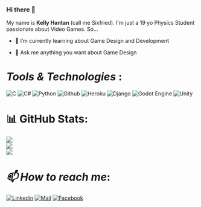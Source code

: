 ### Hi there 👋

My name is **Kelly Hantan** (call me Sixfried). I'm just a 19 yo Physics Student passionate about Video Games. So...

- 🌱 I’m currently learning about Game Design and Development

- 💬 Ask me anything you want about Game Design

# ***Tools & Technologies*** :

![C](https://img.shields.io/badge/c-%2300599C.svg?style=for-the-badge&logo=c&logoColor=white)  ![C#](https://img.shields.io/badge/c%23-%23239120.svg?style=flat&logo=c-sharp&logoColor=white)  ![Python](https://img.shields.io/badge/python-%2314354C.svg?style=for-the-badge&logo=python&logoColor=white)  ![Github](https://img.shields.io/badge/github-%23121011.svg?style=for-the-badge&logo=github&logoColor=white)  ![Heroku](https://img.shields.io/badge/heroku-%23430098.svg?style=for-the-badge&logo=heroku&logoColor=white)  ![Django](https://img.shields.io/badge/django-%23092E20.svg?style=for-the-badge&logo=django&logoColor=white)  ![Godot Engine](https://img.shields.io/badge/GODOT-%23FFFFFF.svg?style=for-the-badge&logo=godot-engine)  ![Unity](https://img.shields.io/badge/unity-%23000000.svg?style=for-the-badge&logo=unity&logoColor=white)

# 📊 GitHub Stats:
![](https://github-readme-stats.vercel.app/api?username=6fried&theme=dark&hide_border=false&include_all_commits=true&count_private=true)<br/>
![](https://github-readme-streak-stats.herokuapp.com/?user=6fried&theme=dark&hide_border=false)<br/>
![](https://github-readme-stats.vercel.app/api/top-langs/?username=6fried&theme=dark&hide_border=false&include_all_commits=true&count_private=true&layout=compact)

# ***📫 How to reach me***:

<!-- [![Medium](https://img.shields.io/badge/Medium-000000?&style=for-the-badge&logo=medium&logoColor=white)](https://www.medium.com/@juniormedehou) -->
<!-- [![Twitter](https://img.shields.io/badge/twitter-%231DA1F2.svg?&style=for-the-badge&logo=twitter&logoColor=white)](https://twitter.com/HantanKelly) -->
[![Linkedin](https://img.shields.io/badge/linkedin-%230077B5.svg?&style=for-the-badge&logo=linkedin&logoColor=white)](https://linkedin.com/in/kelly-hantan-b471881b8)
[![Mail](https://img.shields.io/badge/gmail-D14836?&style=for-the-badge&logo=gmail&logoColor=white)](kellyhantan@gmail.com)
[![Facebook](https://img.shields.io/badge/Facebook-%231877F2.svg?logo=Facebook&logoColor=white)](https://facebook.com/sedegbekelly.hantan)
